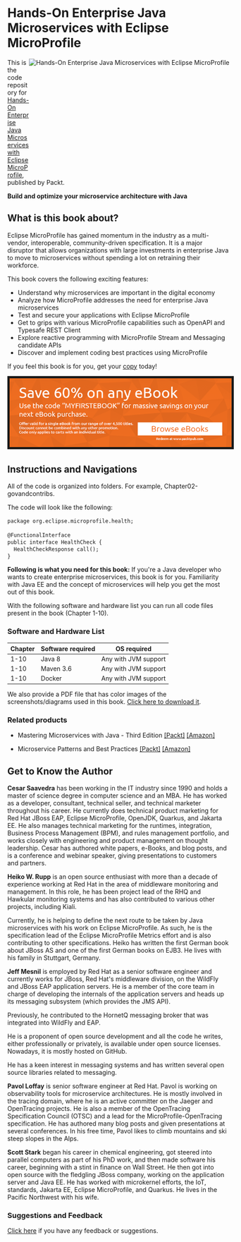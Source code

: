 # Hands-On Enterprise Java Microservices with Eclipse MicroProfile 

<a href="https://www.packtpub.com/web-development/hands-on-enterprise-java-microservices-with-eclipse-microprofile?utm_source=github&utm_medium=repository&utm_campaign=9781838643102"><img src="https://www.packtpub.com/media/catalog/product/cache/e4d64343b1bc593f1c5348fe05efa4a6/9/7/9781838643102-original.jpeg" alt="Hands-On Enterprise Java Microservices with Eclipse MicroProfile " height="256px" align="right"></a>

This is the code repository for [Hands-On Enterprise Java Microservices with Eclipse MicroProfile](https://www.packtpub.com/web-development/hands-on-enterprise-java-microservices-with-eclipse-microprofile?utm_source=github&utm_medium=repository&utm_campaign=9781838643102), published by Packt.

**Build and optimize your microservice architecture with Java**

## What is this book about?
Eclipse MicroProfile has gained momentum in the industry as a multi-vendor, interoperable, community-driven specification. It is a major disruptor that allows organizations with large investments in enterprise Java to move to microservices without spending a lot on retraining their workforce.


This book covers the following exciting features:
* Understand why microservices are important in the digital economy 
* Analyze how MicroProfile addresses the need for enterprise Java microservices 
* Test and secure your applications with Eclipse MicroProfile 
* Get to grips with various MicroProfile capabilities such as OpenAPI and Typesafe REST Client 
* Explore reactive programming with MicroProfile Stream and Messaging candidate APIs 
* Discover and implement coding best practices using MicroProfile

If you feel this book is for you, get your [copy](https://www.amazon.com/dp/1838643109) today!

<a href="https://www.packtpub.com/?utm_source=github&utm_medium=banner&utm_campaign=GitHubBanner"><img src="https://raw.githubusercontent.com/PacktPublishing/GitHub/master/GitHub.png" 
alt="https://www.packtpub.com/" border="5" /></a>

## Instructions and Navigations
All of the code is organized into folders. For example, Chapter02-govandcontribs.

The code will look like the following:
```
package org.eclipse.microprofile.health;

@FunctionalInterface
public interface HealthCheck {
  HealthCheckResponse call();
}
```

**Following is what you need for this book:**
If you're a Java developer who wants to create enterprise microservices, this book is for you. Familiarity with Java EE and the concept of microservices will help you get the most out of this book.	

With the following software and hardware list you can run all code files present in the book (Chapter 1-10).
### Software and Hardware List
| Chapter | Software required | OS required |
| -------- | ------------------------------------ | ----------------------------------- |
| 1-10 | Java 8 | Any with JVM support |
| 1-10 | Maven 3.6 | Any with JVM support |
| 1-10 | Docker | Any with JVM support |

We also provide a PDF file that has color images of the screenshots/diagrams used in this book. [Click here to download it](https://static.packt-cdn.com/downloads/9781838643102_ColorImages.pdf).

### Related products
* Mastering Microservices with Java - Third Edition  [[Packt]](https://www.packtpub.com/application-development/mastering-microservices-java-third-edition?utm_source=github&utm_medium=repository&utm_campaign=9781789530728) [[Amazon]](https://www.amazon.com/dp/1785285173)

* Microservice Patterns and Best Practices  [[Packt]](https://www.packtpub.com/application-development/microservice-patterns-and-best-practices?utm_source=github&utm_medium=repository&utm_campaign=9781788474030) [[Amazon]](https://www.amazon.com/dp/1788474031)

## Get to Know the Author
**Cesar Saavedra**
has been working in the IT industry since 1990 and holds a master of science degree in computer science and an MBA. He has worked as a developer, consultant, technical seller, and technical marketer throughout his career. He currently does technical product marketing for Red Hat JBoss EAP, Eclipse MicroProfile, OpenJDK, Quarkus, and Jakarta EE. He also manages technical marketing for the runtimes, integration, Business Process Management (BPM), and rules management portfolio, and works closely with engineering and product management on thought leadership. Cesar has authored white papers, e-Books, and blog posts, and is a conference and webinar speaker, giving presentations to customers and partners.

**Heiko W. Rupp**
is an open source enthusiast with more than a decade of experience working at Red Hat in the area of middleware monitoring and management. In this role, he has been project lead of the RHQ and Hawkular monitoring systems and has also contributed to various other projects, including Kiali.

Currently, he is helping to define the next route to be taken by Java microservices with his work on Eclipse MicroProfile. As such, he is the specification lead of the Eclipse MicroProfile Metrics effort and is also contributing to other specifications. Heiko has written the first German book about JBoss AS and one of the first German books on EJB3. He lives with his family in Stuttgart, Germany.

**Jeff Mesnil**
is employed by Red Hat as a senior software engineer and currently works for JBoss, Red Hat's middleware division, on the WildFly and JBoss EAP application servers. He is a member of the core team in charge of developing the internals of the application servers and heads up its messaging subsystem (which provides the JMS API).

Previously, he contributed to the HornetQ messaging broker that was integrated into WildFly and EAP.

He is a proponent of open source development and all the code he writes, either professionally or privately, is available under open source licenses. Nowadays, it is mostly hosted on GitHub.

He has a keen interest in messaging systems and has written several open source libraries related to messaging.

**Pavol Loffay**
is senior software engineer at Red Hat. Pavol is working on observability tools for microservice architectures. He is mostly involved in the tracing domain, where he is an active committer on the Jaeger and OpenTracing projects. He is also a member of the OpenTracing Specification Council (OTSC) and a lead for the MicroProfile-OpenTracing specification. He has authored many blog posts and given presentations at several conferences. In his free time, Pavol likes to climb mountains and ski steep slopes in the Alps.

**Scott Stark**
began his career in chemical engineering, got steered into parallel computers as part of his PhD work, and then made software his career, beginning with a stint in finance on Wall Street. He then got into open source with the fledgling JBoss company, working on the application server and Java EE. He has worked with microkernel efforts, the IoT, standards, Jakarta EE, Eclipse MicroProfile, and Quarkus. He lives in the Pacific Northwest with his wife.

### Suggestions and Feedback
[Click here](https://docs.google.com/forms/d/e/1FAIpQLSdy7dATC6QmEL81FIUuymZ0Wy9vH1jHkvpY57OiMeKGqib_Ow/viewform) if you have any feedback or suggestions.


